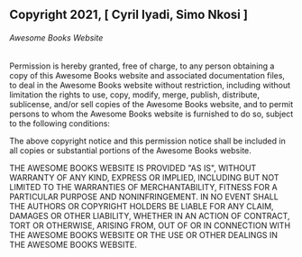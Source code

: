 ## Copyright 2021, [ Cyril Iyadi, Simo Nkosi ]

###### Awesome Books Website

Permission is hereby granted, free of charge, to any person obtaining a copy of this Awesome Books website and associated documentation files, to deal in the Awesome Books website without restriction, including without limitation the rights to use, copy, modify, merge, publish, distribute, sublicense, and/or sell copies of the Awesome Books website, and to permit persons to whom the Awesome Books website is furnished to do so, subject to the following conditions:

The above copyright notice and this permission notice shall be included in all copies or substantial portions of the Awesome Books website.

THE AWESOME BOOKS WEBSITE IS PROVIDED "AS IS", WITHOUT WARRANTY OF ANY KIND, EXPRESS OR IMPLIED, INCLUDING BUT NOT LIMITED TO THE WARRANTIES OF MERCHANTABILITY, FITNESS FOR A PARTICULAR PURPOSE AND NONINFRINGEMENT. IN NO EVENT SHALL THE AUTHORS OR COPYRIGHT HOLDERS BE LIABLE FOR ANY CLAIM, DAMAGES OR OTHER LIABILITY, WHETHER IN AN ACTION OF CONTRACT, TORT OR OTHERWISE, ARISING FROM, OUT OF OR IN CONNECTION WITH THE AWESOME BOOKS WEBSITE OR THE USE OR OTHER DEALINGS IN THE AWESOME BOOKS WEBSITE.

